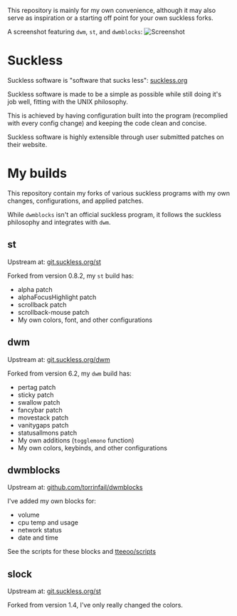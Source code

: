 This repository is mainly for my own convenience, although it may also serve as inspiration or a starting off point for your own suckless forks.

A screenshot featuring `dwm`, `st`, and `dwmblocks`:
![Screenshot](https://raw.githubusercontent.com/tteeoo/suckless/master/screenshot.png)

# Suckless
Suckless software is "software that sucks less": [suckless.org](https://suckless.org/)

Suckless software is made to be a simple as possible while still doing it's job well, fitting with the UNIX philosophy.

This is achieved by having configuration built into the program (recomplied with every config change) and keeping the code clean and concise.

Suckless software is highly extensible through user submitted patches on their website.

# My builds
This repository contain my forks of various suckless programs with my own changes, configurations, and applied patches.

While `dwmblocks` isn't an official suckless program, it follows the suckless philosophy and integrates with `dwm`.

## st
Upstream at: [git.suckless.org/st](https://git.suckless.org/st/)

Forked from version 0.8.2, my `st` build has:
* alpha patch
* alphaFocusHighlight patch
* scrollback patch
* scrollback-mouse patch
* My own colors, font, and other configurations

## dwm
Upstream at: [git.suckless.org/dwm](https://git.suckless.org/dwm/)

Forked from version 6.2, my `dwm` build has:
* pertag patch
* sticky patch
* swallow patch
* fancybar patch
* movestack patch
* vanitygaps patch
* statusallmons patch
* My own additions (`togglemono` function)
* My own colors, keybinds, and other configurations
 
## dwmblocks
Upstream at: [github.com/torrinfail/dwmblocks](https://github.com/torrinfail/dwmblocks/)

I've added my own blocks for:
* volume 
* cpu temp and usage
* network status
* date and time

See the scripts for these blocks and [tteeoo/scripts](https://github.com/tteeoo/scripts)

## slock
Upstream at: [git.suckless.org/st](https://git.suckless.org/st/)

Forked from version 1.4, I've only really changed the colors.

